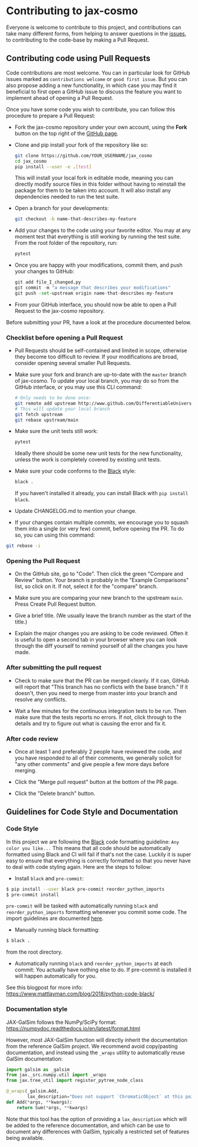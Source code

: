 # Contributing to jax-cosmo

Everyone is welcome to contribute to this project, and contributions can take many different forms, from helping to answer questions in the [issues](https://github.com/DifferentiableUniverseInitiative/jax_cosmo/issues), to contributing to the code-base by making a Pull Request.

## Contributing code using Pull Requests

Code contributions are most welcome. You can in particular look for GitHub issues marked as `contributions welcome` or `good first issue`. But you can also propose adding a new functionality, in which case you may find it beneficial to first open a GitHub issue to discuss the feature you want to implement ahead of opening a Pull Request.

Once you have some code you wish to contribute, you can follow this procedure to prepare a Pull Request:

- Fork the jax-cosmo repository under your own account, using the **Fork** button on the top right of the [GitHub page](https://github.com/DifferentiableUniverseInitiative/jax_cosmo).

- Clone and pip install your fork of the repository like so:

  ```bash
  git clone https://github.com/YOUR_USERNAME/jax_cosmo
  cd jax_cosmo
  pip install --user -e .[test]
  ```

  This will install your local fork in editable mode, meaning you can directly modify source files in this folder without having to reinstall the package for them to be taken into account. It will also install any dependencies needed to run the test suite.

- Open a branch for your developments:

  ```bash
  git checkout -b name-that-describes-my-feature
  ```

- Add your changes to the code using your favorite editor. You may at any moment test that everything is still working by running the test suite. From the root folder of the repository, run:

  ```bash
  pytest
  ```

- Once you are happy with your modifications, commit them, and push your changes to GitHub:

  ```python
  git add file_I_changed.py
  git commit -m "a message that describes your modifications"
  git push -set-upstream origin name-that-describes-my-feature
  ```

- From your GitHub interface, you should now be able to open a Pull Request to the jax-cosmo repository.

Before submitting your PR, have a look at the procedure documented below.

### Checklist before opening a Pull Request

- Pull Requests should be self-contained and limited in scope, otherwise they become too difficult to review. If your modifications are broad, consider opening several smaller Pull Requests.

- Make sure your fork and branch are up-to-date with the `master` branch of jax-cosmo. To update your local branch, you may do so from the GitHub interface, or you may use this CLI command:

  ```bash
  # Only needs to be done once:
  git remote add upstream http://www.github.com/DifferentiableUniverseInitiative/jax_cosmo
  # This will update your local branch
  git fetch upstream
  git rebase upstream/main
  ```

- Make sure the unit tests still work:

  ```bash
  pytest
  ```

  Ideally there should be some new unit tests for the new functionality, unless the work is completely covered by existing unit tests.

- Make sure your code conforms to the [Black](https://github.com/psf/black) style:

  ```bash
  black .
  ```

  If you haven't installed it already, you can install Black with `pip install black`.

- Update CHANGELOG.md to mention your change.

- If your changes contain multiple commits, we encourage you to squash them into a single (or very few) commit, before opening the PR. To do so, you can using this command:

```bash
git rebase -i
```

### Opening the Pull Request

- On the GitHub site, go to "Code". Then click the green "Compare and Review" button. Your branch is probably in the "Example Comparisons" list, so click on it. If not, select it for the "compare" branch.

- Make sure you are comparing your new branch to the upstream `main`. Press Create Pull Request button.

- Give a brief title. (We usually leave the branch number as the start of the title.)

- Explain the major changes you are asking to be code reviewed. Often it is useful to open a second tab in your browser where you can look through the diff yourself to remind yourself of all the changes you have made.

### After submitting the pull request

- Check to make sure that the PR can be merged cleanly. If it can, GitHub will report that "This branch has no conflicts with the base branch." If it doesn't, then you need to merge from master into your branch and resolve any conflicts.

- Wait a few minutes for the continuous integration tests to be run. Then make sure that the tests reports no errors. If not, click through to the details and try to figure out what is causing the error and fix it.

### After code review

- Once at least 1 and preferably 2 people have reviewed the code, and you have responded to all of their comments, we generally solicit for "any other comments" and give people a few more days before merging.

- Click the "Merge pull request" button at the bottom of the PR page.

- Click the "Delete branch" button.

## Guidelines for Code Style and Documentation

### Code Style

In this project we are following the [Black](https://github.com/psf/black) code formatting guideline:
`Any color you like...`
This means that all code should be automatically formatted using Black and CI will fail if that's not the case. Luckily it is super easy to ensure that everything is correctly formatted so that you never have to deal
with code styling again. Here are the steps to follow:

- Install `black` and `pre-commit`:
```bash
$ pip install --user black pre-commit reorder_python_imports
$ pre-commit install
```
`pre-commit` will be tasked with automatically running `black` and `reorder_python_imports` formatting
whenever you commit some code. The import guidelines are documented [here](https://github.com/asottile/reorder_python_imports#what-does-it-do).

- Manually running black formatting:
```bash
$ black .
```
from the root directory.

- Automatically running `black` and `reorder_python_imports` at each commit: You actually have nothing
else to do. If pre-commit is installed it will happen automatically for
you.

See this blogpost for more info: https://www.mattlayman.com/blog/2018/python-code-black/

### Documentation style

JAX-GalSim follows the NumPy/SciPy format: https://numpydoc.readthedocs.io/en/latest/format.html

However, most JAX-GalSim function will directly inherit the documentation from the reference GalSim project. We recommend avoid copy/pasting documentation, and instead using the `_wraps` utility to automatically reuse GalSim documentation:

```python
import galsim as _galsim
from jax._src.numpy.util import _wraps
from jax.tree_util import register_pytree_node_class

@_wraps(_galsim.Add,
        lax_description="Does not support `ChromaticObject` at this point.")
def Add(*args, **kwargs):
    return Sum(*args, **kwargs)
```

Note that this tool has the option of providing a `lax_description` which will be added to the reference documentation, and which can be use to document any differences with GalSim, typically a restricted set of features being available.